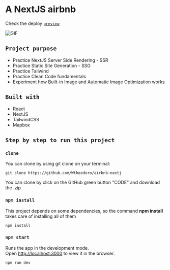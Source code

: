 # A NextJS airbnb

Check the deploy [`preview`](https://airbnb-nextjs-nu.vercel.app/)

![GIF](https://github.com/Wtheodoro/airbnb-nextjs/blob/main/public/gif/airbnb.gif)

## `Project purpose`
- Practice NextJS Server Side Rendering - SSR
- Practice Static Site Generation - SSG
- Practice Tailwind
- Practice Clean Code fundamentals
- Experiment how Built-in Image and Automatic Image Optimization works
## `Built with`
- React
- NextJS
- TailwindCSS
- Mapbox

## `Step by step to run this project`

### `clone`
You can clone by using git clone on your terminal:

    git clone https://github.com/Wtheodoro/airbnb-nextj

You can clone by click on the GitHub green button "CODE" and download the .zip

### `npm install`
This project depends on some dependencies, so the command **npm install** takes care of installing all of them

    npm install


### `npm start`
Runs the app in the development mode.\
Open [http://localhost:3000](http://localhost:3000) to view it in the browser.

    npm run dev
